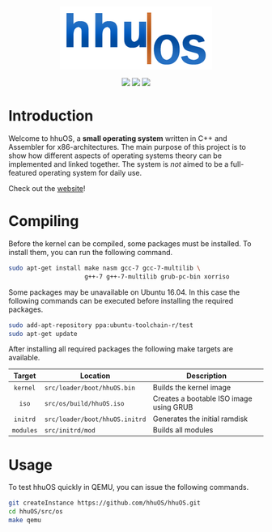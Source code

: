 <p align="center">
  <img src="media/logo/hhuOSLogo_small.png">
</p>

<p align="center">
  <a href="https://travis-ci.org/hhuOS/hhuOS"><img src="https://travis-ci.org/hhuOS/hhuOS.svg?branch=master"></a>
  <img src="https://img.shields.io/badge/license-GPL-orange.svg">
  <img src="https://img.shields.io/badge/C%2B%2B-11-blue.svg">
</p>

# Introduction

Welcome to hhuOS, a **small operating system** written in C++ and Assembler for
x86-architectures. The main purpose of this project is to show how different
aspects of operating systems theory can be implemented and linked together.
The system is *not* aimed to be a full-featured operating system for daily use.

Check out the [website](https://hhuos.github.io)!

# Compiling

Before the kernel can be compiled, some packages must be installed. To install them, you can run the following command.

```sh
sudo apt-get install make nasm gcc-7 gcc-7-multilib \
                     g++-7 g++-7-multilib grub-pc-bin xorriso
```

Some packages may be unavailable on Ubuntu 16.04. In this case the following commands can be executed before installing the required packages.

```sh
sudo add-apt-repository ppa:ubuntu-toolchain-r/test
sudo apt-get update
```

After installing all required packages the following make targets are available.

|   Target  | Location                       | Description                             |
|:---------:|--------------------------------|-----------------------------------------|
| `kernel`  | `src/loader/boot/hhuOS.bin`    | Builds the kernel image                 |
| `iso`     | `src/os/build/hhuOS.iso`       | Creates a bootable ISO image using GRUB |
| `initrd`  | `src/loader/boot/hhuOS.initrd` | Generates the initial ramdisk           |
| `modules` | `src/initrd/mod`               | Builds all modules                      |

# Usage

To test hhuOS quickly in QEMU, you can issue the following commands.

```sh
git createInstance https://github.com/hhuOS/hhuOS.git
cd hhuOS/src/os
make qemu
```
